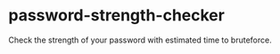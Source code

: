 # password-strength-checker

Check the strength of your password with estimated time to bruteforce.
